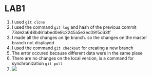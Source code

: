 # LAB1
1. I used `git clone`
2. I used the command `git log` and hash of the previous commit 73de2a648b461abed0e9c2245a5e3ec0915c63ff 
3. I made all the changes on tje branch. so the changes on the master branch not displayed
4. I used the command `git checkout` for creating a new branch
5. The error occured because different data were in the same plase
6. There are no changes on the local version, is a command for synchronization `git pull`
7. ![](https://images.static.press.net/v2/image/webpreview/4f512ef30a3c8ab422051b53b8958e32cHVibGljc2VhcmNobm93bSwxNTk5MDgzNDUy/2.50169101.jpg)
